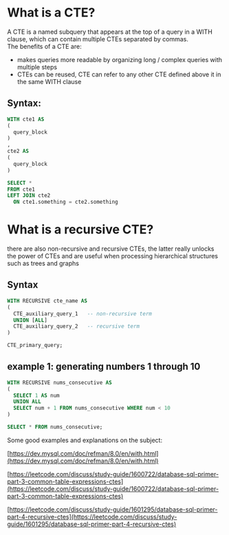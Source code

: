 # What is a CTE?
A CTE is a named subquery that appears at the top of a query in a WITH clause, which can contain multiple CTEs separated by commas.
<br> The benefits of a CTE are:
- makes queries more readable by organizing long / complex queries with multiple steps 
- CTEs can be reused, CTE can refer to any other CTE defined above it in the same WITH clause

## Syntax: 
```sql
WITH cte1 AS 
(
  query_block
)
, 
cte2 AS 
(
  query_block
)

SELECT * 
FROM cte1
LEFT JOIN cte2 
  ON cte1.something = cte2.something 
```

# What is a recursive CTE?
there are also non-recursive and recursive CTEs, the latter really unlocks the power of CTEs and are useful when processing hierarchical structures such as trees and graphs 


## Syntax
```sql
WITH RECURSIVE cte_name AS
(
  CTE_auxiliary_query_1   -- non-recursive term
  UNION [ALL]
  CTE_auxiliary_query_2   -- recursive term
) 

CTE_primary_query;
```
## example 1: generating numbers 1 through 10
```sql
WITH RECURSIVE nums_consecutive AS 
(
  SELECT 1 AS num
  UNION ALL
  SELECT num + 1 FROM nums_consecutive WHERE num < 10
) 

SELECT * FROM nums_consecutive;
```

Some good examples and explanations on the subject: 

[https://dev.mysql.com/doc/refman/8.0/en/with.html](https://dev.mysql.com/doc/refman/8.0/en/with.html)

[https://leetcode.com/discuss/study-guide/1600722/database-sql-primer-part-3-common-table-expressions-ctes](https://leetcode.com/discuss/study-guide/1600722/database-sql-primer-part-3-common-table-expressions-ctes)

[https://leetcode.com/discuss/study-guide/1601295/database-sql-primer-part-4-recursive-ctes](https://leetcode.com/discuss/study-guide/1601295/database-sql-primer-part-4-recursive-ctes)
